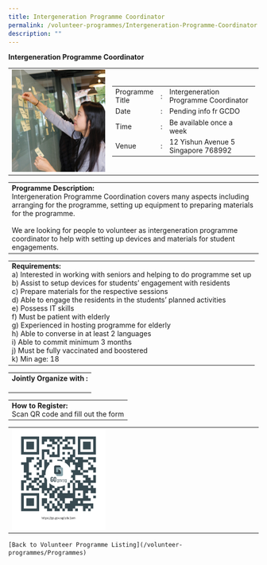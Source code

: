 ```yaml
---
title: Intergeneration Programme Coordinator
permalink: /volunteer-programmes/Intergeneration-Programme-Coordinator
description: ""
---
```

**Intergeneration Programme Coordinator**

<table border="0" width="100%">
	<tr>
		<td width="40%">
			<img src="/images/Intergeneration%20Programme%20Coordinator%201.png" style="width=200px;height=auto;"/>
		</td>
		<td width="60%">
			<table border="0" width="100%">
				<tr>
					<td width="20%">
						Programme Title
					</td>
					<td width="5%">
						:
					</td>
					<td  width="75%">
						Intergeneration Programme Coordinator
					</td>
				</tr>
				<tr>
					<td width="20%">
						Date
					</td>
					<td width="5%">
						:
					</td>
					<td  width="75%">
						Pending info fr GCDO
					</td>
				</tr>
				<tr>
					<td width="20%">
						Time
					</td>
					<td width="5%">
						:
					</td>
					<td  width="75%">
						Be available once a week
					</td>
				</tr>
				<tr>
					<td width="20%">
						Venue
					</td>
					<td width="5%">
						:
					</td>
					<td  width="75%">
						12 Yishun Avenue 5 Singapore 768992
					</td>
				</tr>
			</table>
		</td>
	</tr>
</table>

<table border="0" width="100%">
	<tr>
		<td>
			<b>Programme Description:</b><br>
			Intergeneration Programme Coordination covers many aspects including arranging for the programme, setting up equipment to preparing materials for the programme.<br> 
<br>We are looking for people to volunteer as intergeneration programme coordinator to help with setting up devices and materials for student engagements.
		</td>
	</tr>
</table>

<table border="0" width="100%">
	<tr>
		<td>
			<b>Requirements:</b><br>
			a)	Interested in working with seniors and helping to do programme set up 
<br>b)	Assist to setup devices for students’ engagement with residents
<br>c)	Prepare materials for the respective sessions
<br>d)	Able to engage the residents in the students’ planned activities
<br>e)	Possess IT skills
<br>f)	Must be patient with elderly
<br>g)	Experienced in hosting programme for elderly
<br>h)	Able to converse in at least 2 languages
<br>i)	Able to commit minimum 3 months
<br>j)	Must be fully vaccinated and boostered
<br>k)	Min age: 18
		</td>
	</tr>
</table>

<table border="0" width="100%">
	<tr>
		<td>
			<b>Jointly Organize with :</b><br>
			&nbsp;
		</td>
	</tr>
</table>

<table border="0" width="100%">
	<tr>
		<td>
			<b>How to Register:</b><br>
			Scan QR code and fill out the form<br>
		</td>
	</tr>
</table>

<table border="0" width="100%">
	<tr>
		<td width="40%">
			<img src="/images/qrcode.png" style="width=200px;height=auto;"/>
		</td>
		<td>
			&nbsp;
		</td>
	</tr>
	</table>
	
	[Back to Volunteer Programme Listing](/volunteer-programmes/Programmes)
